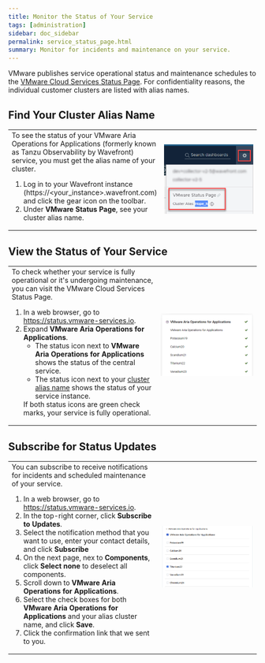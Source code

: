 ```yaml
---
title: Monitor the Status of Your Service
tags: [administration]
sidebar: doc_sidebar
permalink: service_status_page.html
summary: Monitor for incidents and maintenance on your service.
---
```


VMware publishes service operational status and maintenance schedules to the [VMware Cloud Services Status Page](https://status.vmware-services.io/). For confidentiality reasons, the individual customer clusters are listed with alias names.

## Find Your Cluster Alias Name

<table style="width: 100%;">
<tbody>
<tr>
<td width="60%">
To see the status of your VMware Aria Operations for Applications (formerly known as Tanzu Observability by Wavefront) service, you must get the alias name of your cluster.
<ol>
<li>Log in to your Wavefront instance (https://&lt;your_instance&gt;.wavefront.com) and click the gear icon on the toolbar.</li>
<li>Under <strong>VMware Status Page</strong>, see your cluster alias name.</li>
</ol>
</td>
<td width="40%"><img src="images/alias_name.png" alt="The gear icon drop-down menu with the VMware Status Page section."></td>
</tr>
</tbody>
</table>

## View the Status of Your Service

<table style="width: 100%;">
<tbody>
<tr>
<td width="60%">
To check whether your service is fully operational or it's undergoing maintenance, you can visit the VMware Cloud Services Status Page.
<ol>
<li>In a web browser, go to <a href="https://status.vmware-services.io">https://status.vmware-services.io</a>.</li>
<li>Expand <strong>VMware Aria Operations for Applications</strong>.
<ul>
<li>The status icon next to <strong>VMware Aria Operations for Applications</strong> shows the status of the central service.</li>
<li>The status icon next to your <a href="#find-your-cluster-alias-name">cluster alias name</a> shows the status of your service instance.</li>
</ul></li>
If both status icons are green check marks, your service is fully operational.</ol>
</td>
<td width="40%"><img src="images/service_status.png" alt="The VMware Cloud Services Status Page with expanded VMware Aria Operations for Applications."></td>
</tr>
</tbody>
</table>

## Subscribe for Status Updates

<table style="width: 100%;">
<tbody>
<tr>
<td width="60%">
You can subscribe to receive notifications for incidents and scheduled maintenance of your service.
<ol>
<li>In a web browser, go to <a href="https://status.vmware-services.io">https://status.vmware-services.io</a>.</li>
<li>In the top-right corner, click <strong>Subscribe to Updates</strong>.</li>
<li>Select the notification method that you want to use, enter your contact details, and click <strong>Subscribe</strong></li>
<li>On the next page, nex to <strong>Components</strong>, click <strong>Select none</strong> to deselect all components.</li>
<li>Scroll down to <strong>VMware Aria Operations for Applications</strong>.</li>
<li>Select the check boxes for both <strong>VMware Aria Operations for Applications</strong> and your alias cluster name, and click <strong>Save</strong>.</li>
<li>Click the confirmation link that we sent to you.</li>
</ol>
</td>
<td width="40%"><img src="images/status_subscribe.png" alt="Components selection for subscription on the VMware Cloud Services Status Page."></td>
</tr>
</tbody>
</table>
